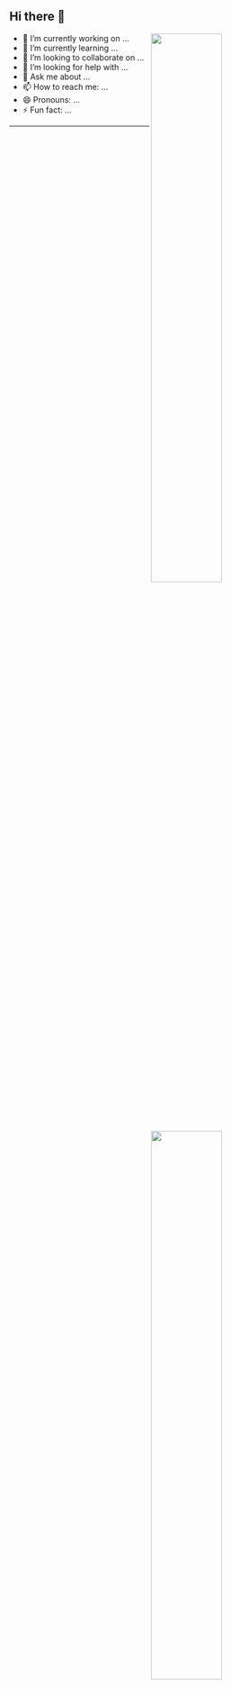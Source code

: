 ## Hi there 👋

[<img align="right" width="50%" src="https://github-readme-stats-ouuan.vercel.app/api?username=cikichen&theme=dark&show_icons=true">](https://metrics.lecoq.io/ouuan#gh-dark-mode-only)
[<img align="right" width="50%" src="https://github-readme-stats-ouuan.vercel.app/api?username=cikichen&show_icons=true">](https://metrics.lecoq.io/ouuan#gh-light-mode-only)

- 🔭 I’m currently working on ...
- 🌱 I’m currently learning ...
- 👯 I’m looking to collaborate on ...
- 🤔 I’m looking for help with ...
- 💬 Ask me about ...
- 📫 How to reach me: ...
- 😄 Pronouns: ...
- ⚡ Fun fact: ...

---
